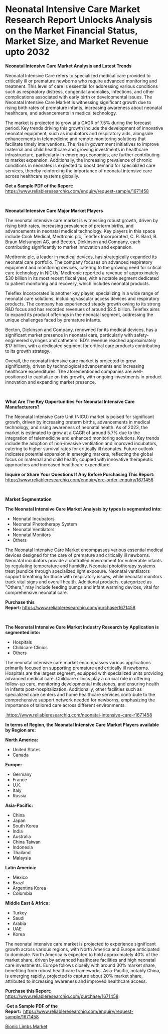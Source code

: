 <p><h1>Neonatal Intensive Care Market Research Report Unlocks Analysis on the Market Financial Status, Market Size, and Market Revenue upto 2032</h1></p><p><strong>Neonatal Intensive Care Market Analysis and Latest Trends</strong></p>
<p><p>Neonatal Intensive Care refers to specialized medical care provided to critically ill or premature newborns who require advanced monitoring and treatment. This level of care is essential for addressing various conditions such as respiratory distress, congenital anomalies, infections, and other complications associated with early birth or developmental issues. The Neonatal Intensive Care Market is witnessing significant growth due to rising birth rates of premature infants, increasing awareness about neonatal healthcare, and advancements in medical technology.</p><p>The market is projected to grow at a CAGR of 7.5% during the forecast period. Key trends driving this growth include the development of innovative neonatal equipment, such as incubators and respiratory aids, alongside enhancements in telemedicine and remote monitoring solutions that facilitate timely interventions. The rise in government initiatives to improve maternal and child healthcare and growing investments in healthcare infrastructure, particularly in emerging economies, are further contributing to market expansion. Additionally, the increasing prevalence of chronic conditions in neonates is expected to boost demand for specialized care services, thereby reinforcing the importance of neonatal intensive care across healthcare systems globally.</p></p>
<p><strong>Get a Sample PDF of the Report:&nbsp;</strong> <a href="https://www.reliableresearchiq.com/enquiry/request-sample/1671458?utm_campaign=2297&utm_medium=2&utm_source=Github&utm_content=ia&utm_term=03032025&utm_id=neonatal-intensive-care">https://www.reliableresearchiq.com/enquiry/request-sample/1671458</a></p>
<p>&nbsp;</p>
<p><strong>Neonatal Intensive Care Major Market Players</strong></p>
<p><p>The neonatal intensive care market is witnessing robust growth, driven by rising birth rates, increasing prevalence of preterm births, and advancements in neonatal medical technology. Key players in this space include Cook Medical, Medtronic plc, Teleflex Incorporated, C. R. Bard, B. Braun Melsungen AG, and Becton, Dickinson and Company, each contributing significantly to market innovation and expansion.</p><p>Medtronic plc, a leader in medical devices, has strategically expanded its neonatal care portfolio. The company focuses on advanced respiratory equipment and monitoring devices, catering to the growing need for critical care technology in NICUs. Medtronic reported a revenue of approximately $30 billion in its most recent fiscal year, with a notable segment dedicated to patient monitoring and recovery, which includes neonatal products.</p><p>Teleflex Incorporated is another key player, specializing in a wide range of neonatal care solutions, including vascular access devices and respiratory products. The company has experienced steady growth owing to its strong R&D focus and has recorded revenues of around $2.5 billion. Teleflex aims to expand its product offerings in the neonatal segment, addressing the unique challenges faced by premature infants.</p><p>Becton, Dickinson and Company, renowned for its medical devices, has a significant market presence in neonatal care, particularly with safety-engineered syringes and catheters. BD's revenue reached approximately $17 billion, with a dedicated segment for critical care products contributing to its growth strategy.</p><p>Overall, the neonatal intensive care market is projected to grow significantly, driven by technological advancements and increasing healthcare expenditures. The aforementioned companies are well-positioned to capitalize on this growth, with ongoing investments in product innovation and expanding market presence.</p></p>
<p>&nbsp;</p>
<p><strong>What Are The Key Opportunities For Neonatal Intensive Care Manufacturers?</strong></p>
<p><p>The Neonatal Intensive Care Unit (NICU) market is poised for significant growth, driven by increasing preterm births, advancements in medical technology, and rising awareness of neonatal health. As of 2023, the market is estimated to grow at a CAGR of around 5.7% due to the integration of telemedicine and enhanced monitoring solutions. Key trends include the adoption of non-invasive ventilation and improved incubators, catering to higher survival rates for critically ill neonates. Future outlook indicates potential expansion in emerging markets, reflecting the global focus on maternal and child health, coupled with innovative therapeutic approaches and increased healthcare expenditure.</p></p>
<p><strong>Inquire or Share Your Questions If Any Before Purchasing This Report:</strong> <a href="https://www.reliableresearchiq.com/enquiry/pre-order-enquiry/1671458?utm_campaign=2297&utm_medium=2&utm_source=Github&utm_content=ia&utm_term=03032025&utm_id=neonatal-intensive-care">https://www.reliableresearchiq.com/enquiry/pre-order-enquiry/1671458</a></p>
<p>&nbsp;</p>
<p><strong>Market Segmentation</strong></p>
<p><strong>The Neonatal Intensive Care Market Analysis by types is segmented into:</strong></p>
<p><ul><li>Neonatal Incubators</li><li>Neonatal Phototherapy System</li><li>Neonatal Ventilators</li><li>Neonatal Monitors</li><li>Others</li></ul></p>
<p><p>The Neonatal Intensive Care Market encompasses various essential medical devices designed for the care of premature and critically ill newborns. Neonatal incubators provide a controlled environment for vulnerable infants by regulating temperature and humidity. Neonatal phototherapy systems treat jaundice through specialized light exposure. Neonatal ventilators support breathing for those with respiratory issues, while neonatal monitors track vital signs and overall health. Additional products, categorized as "Others," may include feeding pumps and infant warming devices, vital for comprehensive neonatal care.</p></p>
<p><strong>Purchase this Report:&nbsp;</strong><a href="https://www.reliableresearchiq.com/purchase/1671458?utm_campaign=2297&utm_medium=2&utm_source=Github&utm_content=ia&utm_term=03032025&utm_id=neonatal-intensive-care">https://www.reliableresearchiq.com/purchase/1671458</a></p>
<p>&nbsp;</p>
<p><strong>The Neonatal Intensive Care Market Industry Research by Application is segmented into:</strong></p>
<p><ul><li>Hospitals</li><li>Childcare Clinics</li><li>Others</li></ul></p>
<p><p>The neonatal intensive care market encompasses various applications primarily focused on supporting premature and critically ill newborns. Hospitals are the largest segment, equipped with specialized units providing advanced medical care. Childcare clinics play a crucial role in offering follow-up care, monitoring developmental milestones, and ensuring health in infants post-hospitalization. Additionally, other facilities such as specialized care centers and home healthcare services contribute to the comprehensive support network needed for newborns, emphasizing the importance of tailored care across different environments.</p></p>
<p><a href="https://www.reliableresearchiq.com/neonatal-intensive-care-r1671458?utm_campaign=2297&utm_medium=2&utm_source=Github&utm_content=ia&utm_term=03032025&utm_id=neonatal-intensive-care">&nbsp;https://www.reliableresearchiq.com/neonatal-intensive-care-r1671458</a></p>
<p><strong>In terms of Region, the Neonatal Intensive Care Market Players available by Region are:</strong></p>
<p>
    <p> <strong> North America: </strong>
        <ul>
            <li>United States</li>
            <li>Canada</li>
        </ul>
        </p> 
    <p> <strong> Europe: </strong>
        <ul>
            <li>Germany</li>
            <li>France</li>
            <li>U.K.</li>
            <li>Italy</li>
            <li>Russia</li>
        </ul>
        </p> 
    <p> <strong> Asia-Pacific: </strong>
        <ul>
            <li>China</li>
            <li>Japan</li>
            <li>South Korea</li>
            <li>India</li>
            <li>Australia</li>
            <li>China Taiwan</li>
            <li>Indonesia</li>
            <li>Thailand</li>
            <li>Malaysia</li>
        </ul>
        </p> 
    <p> <strong> Latin America: </strong>
        <ul>
            <li>Mexico</li>
            <li>Brazil</li>
            <li>Argentina Korea</li>
            <li>Colombia</li>
        </ul>
        </p> 
    <p> <strong> Middle East & Africa: </strong>
        <ul>
            <li>Turkey</li>
            <li>Saudi</li>
            <li>Arabia</li>
            <li>UAE</li>
            <li>Korea</li>
        </ul>
    </p>
    </p>
<p><p>The neonatal intensive care market is projected to experience significant growth across various regions, with North America and Europe anticipated to dominate. North America is expected to hold approximately 40% of the market share, driven by advanced healthcare facilities and high neonatal care investments. Europe follows closely with around 30% market share, benefiting from robust healthcare frameworks. Asia-Pacific, notably China, is emerging rapidly, projected to capture about 20% market share, attributed to increasing awareness and improved healthcare access.</p></p>
<p><strong>Purchase this Report: </strong><a href="https://www.reliableresearchiq.com/purchase/1671458?utm_campaign=2297&utm_medium=2&utm_source=Github&utm_content=ia&utm_term=03032025&utm_id=neonatal-intensive-care">https://www.reliableresearchiq.com/purchase/1671458</a></p>
<p>&nbsp;<strong>Get a Sample PDF of the Report:&nbsp;&nbsp;</strong><a href="https://www.reliableresearchiq.com/enquiry/request-sample/1671458?utm_campaign=2297&utm_medium=2&utm_source=Github&utm_content=ia&utm_term=03032025&utm_id=neonatal-intensive-care">https://www.reliableresearchiq.com/enquiry/request-sample/1671458</a></p>
<p><strong></strong></p>
<p><p><a href="https://github.com/boudykodumi/Market-Research-Report-List-1/blob/main/bionic-limbs-market.md?utm_campaign=2297&utm_medium=2&utm_source=Github&utm_content=ia&utm_term=03032025&utm_id=neonatal-intensive-care">Bionic Limbs Market</a></p></p>